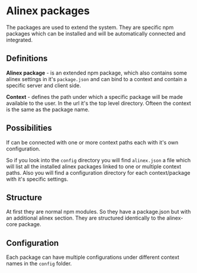 Alinex packages
=================================================

The packages are used to extend the system. They are specific npm packages
which can be installed and will be automatically connected and integrated.


Definitions
-------------------------------------------------

**Alinex package** - is an extended npm package, which also contains some
alinex settings in it's `package.json` and can bind to a context and contain
a specific server and client side.

**Context** - defines the path under which a specific package will be made
available to the user. In the url it's the top level directory. Ofteen the
context is the same as the package name.


Possibilities
-------------------------------------------------

If can be connected with one or more context paths each with it's own
configuration.

So if you look into the `config` directory you will find `alinex.json` a file
which will list all the installed alinex packages linked to one or multiple
context paths. Also you will find a configuration directory for each
context/package with it's specific settings.


Structure
-------------------------------------------------

At first they are normal npm modules. So they have a package.json but with an
additional alinex section. They are structured identically to the alinex-core
package.


Configuration
-------------------------------------------------

Each package can have multiple configurations under different context names
in the `config` folder.
